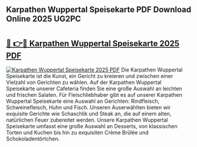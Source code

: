 ## Karpathen Wuppertal Speisekarte PDF Download Online 2025 UG2PC

# <h2><a href="http://gc5dzd.nevu.top/?p=Karpathen+Wuppertal+Speisekarte">🔗 👉🔴 Karpathen Wuppertal Speisekarte 2025 PDF</a></h2>

[![Karpathen Wuppertal Speisekarte 2025 PDF](https://i.imgur.com/dBaPXMq.png)](http://gc5dzd.nevu.top/?p=Karpathen+Wuppertal+Speisekarte)
Die Karpathen Wuppertal Speisekarte ist die Kunst, ein Gericht zu kreieren und zwischen einer Vielzahl von Gerichten zu wählen. Auf der Karpathen Wuppertal Speisekarte unserer Cafeteria finden Sie eine große Auswahl an leichten und frischen Salaten. Für Fleischliebhaber gibt es auf unserer Karpathen Wuppertal Speisekarte eine Auswahl an Gerichten: Rindfleisch, Schweinefleisch, Huhn und Fisch. Unseren Auserwählten bieten wir exquisite Gerichte wie Schaschlik und Steak an, die auf einem alten, natürlichen Feuer zubereitet werden. Unsere Karpathen Wuppertal Speisekarte umfasst eine große Auswahl an Desserts, von klassischen Torten und Kuchen bis hin zu exquisiten Crème Brûlée und Schokoladentörtchen.
